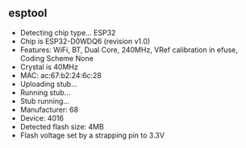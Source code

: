 
## esptool
* Detecting chip type... ESP32
* Chip is ESP32-D0WDQ6 (revision v1.0)
* Features: WiFi, BT, Dual Core, 240MHz, VRef calibration in efuse, Coding Scheme None
* Crystal is 40MHz
* MAC: ac:67:b2:24:6c:28
* Uploading stub...
* Running stub...
* Stub running...
* Manufacturer: 68
* Device: 4016
* Detected flash size: 4MB
* Flash voltage set by a strapping pin to 3.3V